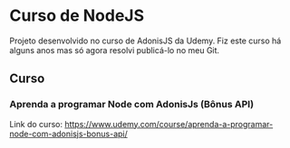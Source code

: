 # Curso de NodeJS

Projeto desenvolvido no curso de AdonisJS da Udemy. Fiz este curso há alguns anos mas só agora resolvi publicá-lo no meu Git.

## Curso
### Aprenda a programar Node com AdonisJs (Bônus API)

Link do curso:
https://www.udemy.com/course/aprenda-a-programar-node-com-adonisjs-bonus-api/
